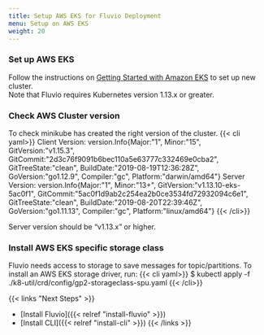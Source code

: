 ```yaml
---
title: Setup AWS EKS for Fluvio Deployment
menu: Setup on AWS EKS
weight: 20
---
```


### Set up AWS EKS

Follow the instructions on [Getting Started with Amazon EKS](https://docs.aws.amazon.com/eks/latest/userguide/getting-started.html) to set up new cluster.  
Note that Fluvio requires Kubernetes version 1.13.x or greater.

### Check AWS Cluster  version

To check minikube has created the right version of the cluster. 
{{< cli yaml>}}
Client Version: version.Info{Major:"1", Minor:"15", GitVersion:"v1.15.3", GitCommit:"2d3c76f9091b6bec110a5e63777c332469e0cba2", GitTreeState:"clean", BuildDate:"2019-08-19T12:36:28Z", GoVersion:"go1.12.9", Compiler:"gc", Platform:"darwin/amd64"}
Server Version: version.Info{Major:"1", Minor:"13+", GitVersion:"v1.13.10-eks-5ac0f1", GitCommit:"5ac0f1d9ab2c254ea2b0ce3534fd72932094c6e1", GitTreeState:"clean", BuildDate:"2019-08-20T22:39:46Z", GoVersion:"go1.11.13", Compiler:"gc", Platform:"linux/amd64"}
{{< /cli>}}

Server version should be “v1.13.x” or higher.

### Install AWS EKS specific storage class

Fluvio needs access to storage to save messages for topic/partitions.  To install an AWS EKS storage driver, run:
{{< cli yaml>}}
$ kubectl apply -f ./k8-util/crd/config/gp2-storageclass-spu.yaml 
{{< /cli>}}



{{< links "Next Steps" >}}
* [Install Fluvio]({{< relref "install-fluvio" >}})
* [Install CLI]({{< relref "install-cli" >}})
{{< /links >}}
